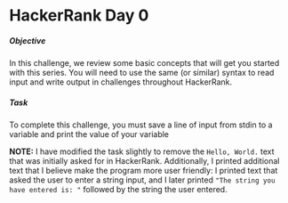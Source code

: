 # HackerRank Day 0

##### Objective

In this challenge, we review some basic concepts that will get you started with this series. 
You will need to use the same (or similar) syntax to read input and write output in challenges throughout HackerRank. 

##### Task

To complete this challenge, you must save a line of input from stdin to a variable and print the value of your
variable 

**NOTE:** I have modified the task slightly to remove the `Hello, World.` text that was initially asked for in
HackerRank.  Additionally, I printed additional text that I believe make the program more user friendly: I printed text
that asked the user to enter a string input, and I later printed `"The string you have entered is: "` followed by the string the
user entered.
